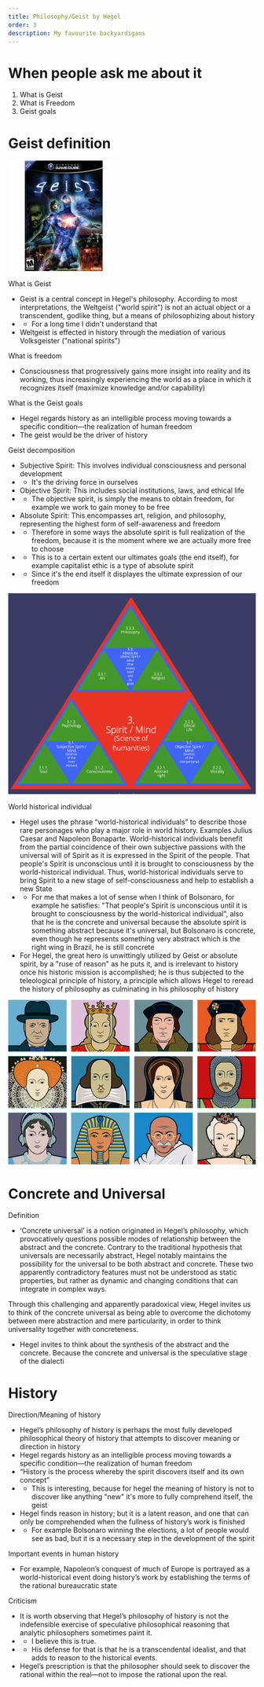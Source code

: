 ```yaml
---
title: Philosophy/Geist by Hegel
order: 3
description: My favourite backyardigans
---
```


# When people ask me about it

1. What is Geist
2. What is Freedom
3. Geist goals

# Geist definition

![alt text](image.png)

What is Geist
- Geist is a central concept in Hegel's philosophy. According to most interpretations, the Weltgeist ("world spirit") is not an actual object or a transcendent, godlike thing, but a means of philosophizing about history
- - For a long time I didn't understand that
- Weltgeist is effected in history through the mediation of various Volksgeister ("national spirits")

What is freedom
- Consciousness that progressively gains more insight into reality and its working, thus increasingly experiencing the world as a place in which it recognizes itself (maximize knowledge and/or capability)

What is the Geist goals
- Hegel regards history as an intelligible process moving towards a specific condition—the realization of human freedom
- The geist would be the driver of history


Geist decomposition
- Subjective Spirit: This involves individual consciousness and personal development
- - It's the driving force in ourselves
- Objective Spirit: This includes social institutions, laws, and ethical life
- - The objective spirit, is simply the means to obtain freedom, for example we work to gain money to be free
- Absolute Spirit: This encompasses art, religion, and philosophy, representing the highest form of self-awareness and freedom
- - Therefore in some ways the absolute spirit is full realization of the freedom, because it is the moment where we are actually more free to choose
- - This is to a certain extent our ultimates goals (the end itself), for example capitalist ethic is a type of absolute spirit
- - Since it's the end itself it displayes the ultimate expression of our freedom

![alt text](hegel.png)

World historical individual
- Hegel uses the phrase “world-historical individuals” to describe those rare personages who play a major role in world history. Examples Julius Caesar and Napoleon Bonaparte. World-historical individuals benefit from the partial coincidence of their own subjective passions with the universal will of Spirit as it is expressed in the Spirit of the people. That people's Spirit is unconscious until it is brought to consciousness by the world-historical individual. Thus, world-historical individuals serve to bring Spirit to a new stage of self-consciousness and help to establish a new State
- - For me that makes a lot of sense when I think of Bolsonaro, for example he satisfies: "That people's Spirit is unconscious until it is brought to consciousness by the world-historical individual", also that he is the concrete and universal because the absolute spirit is something abstract because it's universal, but Bolsonaro is concrete, even though he represents something very abstract which is the right wing in Brazil, he is still concrete
- For Hegel, the great hero is unwittingly utilized by Geist or absolute spirit, by a "ruse of reason" as he puts it, and is irrelevant to history once his historic mission is accomplished; he is thus subjected to the teleological principle of history, a principle which allows Hegel to reread the history of philosophy as culminating in his philosophy of history

![alt text](image-1.png)

# Concrete and Universal

Definition
- ‘Concrete universal’ is a notion originated in Hegel’s philosophy, which provocatively questions possible modes of relationship between the abstract and the concrete. Contrary to the traditional hypothesis that universals are necessarily abstract, Hegel notably maintains the possibility for the universal to be both abstract and concrete. These two apparently contradictory features must not be understood as static properties, but rather as dynamic and changing conditions that can integrate in complex ways.

Through this challenging and apparently paradoxical view, Hegel invites us to think of the concrete universal as being able to overcome the dichotomy between mere abstraction and mere particularity, in order to think universality together with concreteness.
- Hegel invites to think about the synthesis of the abstract and the concrete. Because the concrete and universal is the speculative stage of the dialecti

# History

Direction/Meaning of history
- Hegel’s philosophy of history is perhaps the most fully developed philosophical theory of history that attempts to discover meaning or direction in history
- Hegel regards history as an intelligible process moving towards a specific condition—the realization of human freedom
- “History is the process whereby the spirit discovers itself and its own concept”
- - This is interesting, because for hegel the meaning of history is not to discover like anything "new" it's more to fully comprehend itself, the geist
- Hegel finds reason in history; but it is a latent reason, and one that can only be comprehended when the fullness of history’s work is finished
- - For example Bolsonaro winning the elections, a lot of people would see as bad, but it is a necessary step in the development of the spirit

Important events in human history
- For example, Napoleon’s conquest of much of Europe is portrayed as a world-historical event doing history’s work by establishing the terms of the rational bureaucratic state

Criticism
- It is worth observing that Hegel’s philosophy of history is not the indefensible exercise of speculative philosophical reasoning that analytic philosophers sometimes paint it.
- - I believe this is true.
- - His defense for that is that he is a transcendental idealist, and that adds to reason to the historical events.
- Hegel’s prescription is that the philosopher should seek to discover the rational within the real—not to impose the rational upon the real.
